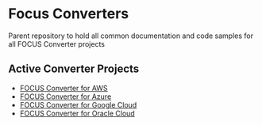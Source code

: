 # Focus Converters
Parent repository to hold all common documentation and code samples for all FOCUS Converter projects

## Active Converter Projects

* [FOCUS Converter for AWS](https://github.com/finopsfoundation/focus_converter_aws)
* [FOCUS Converter for Azure](https://github.com/finopsfoundation/focus_converter_azure)
* [FOCUS Converter for Google Cloud](https://github.com/finopsfoundation/focus_converter_googlecloud)
* [FOCUS Converter for Oracle Cloud](https://github.com/finopsfoundation/focus_converter_oraclecloud)


